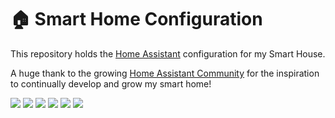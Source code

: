 # 🏠 Smart Home Configuration
This repository holds the [Home Assistant](https://www.home-assistant.io) configuration for my Smart House.

A huge thank to the growing [Home Assistant Community](https://community.home-assistant.io) for the inspiration to continually develop and grow my smart home!
<p>
<img src="https://img.shields.io/github/stars/unofficialmatt/home-assistant.svg?style=plasticr"/>
<img src="https://img.shields.io/maintenance/yes/2020.svg"/>
<img src="https://img.shields.io/github/commit-activity/y/unofficialmatt/home-assistant.svg"/>
<img src="https://img.shields.io/github/last-commit/unofficialmatt/home-assistant.svg?style=plasticr"/>
<img src="https://img.shields.io/github/issues/unofficialmatt/home-assistant.svg"/>
<img src="https://img.shields.io/badge/license-Unlicense-blue.svg"/>
</p>

